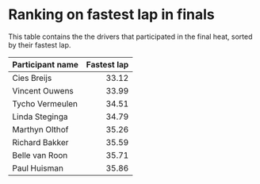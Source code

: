 # Ranking on fastest lap in finals

This table contains the the drivers that participated in the final heat, sorted
by their fastest lap.

| Participant name | Fastest lap |
| --- | ---: |
| Cies Breijs | 33.12 |
| Vincent Ouwens | 33.99 |
| Tycho Vermeulen | 34.51 |
| Linda Steginga | 34.79 |
| Marthyn Olthof | 35.26 |
| Richard Bakker | 35.59 |
| Belle van Roon | 35.71 |
| Paul Huisman | 35.86 |